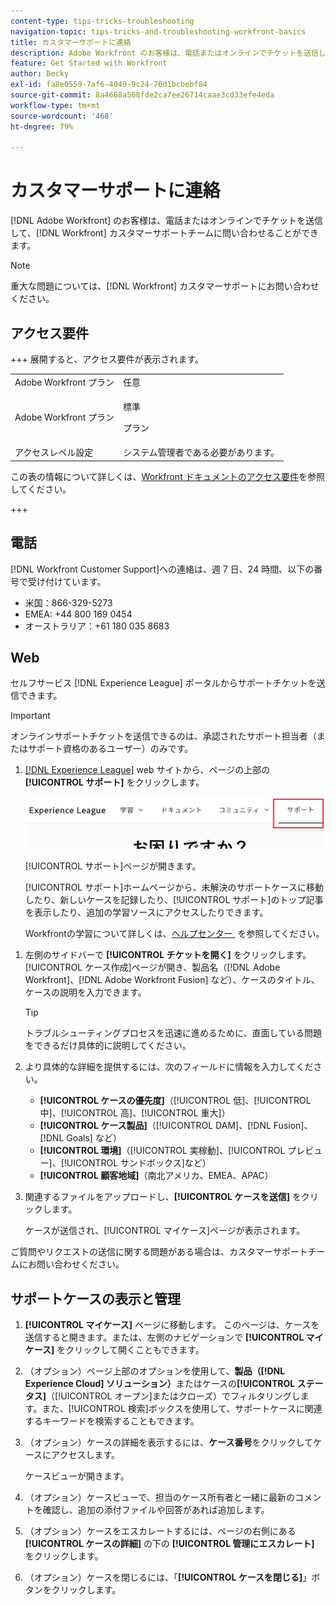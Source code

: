 ```yaml
---
content-type: tips-tricks-troubleshooting
navigation-topic: tips-tricks-and-troubleshooting-workfront-basics
title: カスタマーサポートに連絡
description: Adobe Workfront のお客様は、電話またはオンラインでチケットを送信して、Workfront カスタマーサポートチームに問い合わせることができます。この記事では、カスタマーサポートへの問い合わせ方法と、サポートケースの表示と管理の手順について説明します。
feature: Get Started with Workfront
author: Becky
exl-id: fa8e0559-7af6-4049-9c24-76d1bcbebf84
source-git-commit: 8a4668a568fde2ca7ee26714caae3cd33efe4eda
workflow-type: tm+mt
source-wordcount: '468'
ht-degree: 79%

---
```


# カスタマーサポートに連絡

<!--Audited: 12/2023-->

<!--
<p>(We need to keep this as a standalone article. It is linked in multiple articles and FAQs.)</p>
-->

[!DNL Adobe Workfront] のお客様は、電話またはオンラインでチケットを送信して、[!DNL Workfront] カスタマーサポートチームに問い合わせることができます。

>[!NOTE]
>
>重大な問題については、[!DNL Workfront] カスタマーサポートにお問い合わせください。

## アクセス要件

+++ 展開すると、アクセス要件が表示されます。

<table style="table-layout:auto"> 
 <col> 
 <col> 
 <tbody> 
  <tr> 
   <td role="rowheader">Adobe Workfront プラン</td> 
   <td>任意</td> 
  </tr> 
  <tr> 
  <tr> 
   <td role="rowheader">Adobe Workfront プラン</td> 
   <td><p>標準</p>
       <p>プラン</p></td>
  </tr> 
  </tr> 
  <tr> 
   <td role="rowheader">アクセスレベル設定</td> 
   <td>システム管理者である必要があります。</td>
  </tr> 
 </tbody> 
</table>

この表の情報について詳しくは、[Workfront ドキュメントのアクセス要件](/help/quicksilver/administration-and-setup/add-users/access-levels-and-object-permissions/access-level-requirements-in-documentation.md)を参照してください。

+++

## 電話

[!DNL Workfront Customer Support]への連絡は、週 7 日、24 時間、以下の番号で受け付けています。

* 米国：866-329-5273
* EMEA: +44 800 169 0454
* オーストラリア：+61 180 035 8683

<!--Old numbers - before 2/10/2025:

* US: 844-306-HELP(4357)
* EMEA: +44 1256 274200
* Australia: +61 1800 849259

-->

## Web

セルフサービス [!DNL Experience League] ポータルからサポートチケットを送信できます。

>[!IMPORTANT]
>
>オンラインサポートチケットを送信できるのは、承認されたサポート担当者（またはサポート資格のあるユーザー）のみです。


1. [[!DNL Experience League]](https://experienceleague.adobe.com/ja) web サイトから、ページの上部の **[!UICONTROL サポート]** をクリックします。

   ![](assets/experience-league-top-navigation-with-support-highlighted.png)

   [!UICONTROL サポート]ページが開きます。

   [!UICONTROL サポート]ホームページから、未解決のサポートケースに移動したり、新しいケースを記録したり、[!UICONTROL サポート]のトップ記事を表示したり、追加の学習ソースにアクセスしたりできます。

   Workfrontの学習について詳しくは、[&#x200B; ヘルプセンター &#x200B;](https://learning.adobe.com/resources/help-center.html) を参照してください。

<!--1. To submit a case, select the option **[!UICONTROL Open a support case]**, then click **[!UICONTROL Sign] In**.-->

1. 左側のサイドバーで **[!UICONTROL チケットを開く]** をクリックします。
[!UICONTROL ケース作成]ページが開き、製品名（[!DNL Adobe Workfront]、[!DNL Adobe Workfront Fusion] など）、ケースのタイトル、ケースの説明を入力できます。

   >[!TIP]
   >
   >トラブルシューティングプロセスを迅速に進めるために、直面している問題をできるだけ具体的に説明してください。


1. より具体的な詳細を提供するには、次のフィールドに情報を入力してください。

   * **[!UICONTROL ケースの優先度]**（[!UICONTROL 低]、[!UICONTROL 中]、[!UICONTROL 高]、[!UICONTROL 重大]）
   * **[!UICONTROL ケース製品]**（[!UICONTROL DAM]、[!DNL Fusion]、[!DNL Goals] など）
   * **[!UICONTROL 環境]**（[!UICONTROL 実稼動]、[!UICONTROL プレビュー]、[!UICONTROL サンドボックス]など）
   * **[!UICONTROL 顧客地域]**（南北アメリカ、EMEA、APAC）

1. 関連するファイルをアップロードし、**[!UICONTROL ケースを送信]** をクリックします。

   ケースが送信され、[!UICONTROL マイケース]ページが表示されます。

   <!--
   [](assets/all-cases-list-exl-support-portal.png)
   -->

ご質問やリクエストの送信に関する問題がある場合は、カスタマーサポートチームにお問い合わせください。


## サポートケースの表示と管理

1. **[!UICONTROL マイケース]** ページに移動します。 このページは、ケースを送信すると開きます。または、左側のナビゲーションで **[!UICONTROL マイケース]** をクリックして開くこともできます。

1. （オプション）ページ上部のオプションを使用して、**製品（[!DNL Experience Cloud] ソリューション）**&#x200B;またはケースの&#x200B;**[!UICONTROL ステータス]**（[!UICONTROL オープン]またはクローズ）でフィルタリングします。また、[!UICONTROL 検索]ボックスを使用して、サポートケースに関連するキーワードを検索することもできます。

1. （オプション）ケースの詳細を表示するには、**ケース番号**&#x200B;をクリックしてケースにアクセスします。

   ケースビューが開きます。

1. （オプション）ケースビューで、担当のケース所有者と一緒に最新のコメントを確認し、追加の添付ファイルや回答があれば追加します。

1. （オプション）ケースをエスカレートするには、ページの右側にある **[!UICONTROL ケースの詳細]** の下の **[!UICONTROL 管理にエスカレート]** をクリックします。

1. （オプション）ケースを閉じるには、「**[!UICONTROL ケースを閉じる]**」ボタンをクリックします。


<!--drafted: I took the information above from this blog post by Jon Chen (on September 13, 2022): https://experienceleaguecommunities.adobe.com/t5/workfront-blogs/how-to-submit-a-support-ticket-on-experience-league/ba-p/461737?profile.language=ja)

- this is the information that was there before - pointing to WorkfrontOne: 

If you are logged in as an Authorized Support Contact, you can contact Workfront Customer Support through the Workfront One site and create a case, formally called a ticket.

1. Log in to [**one.workfront.com**](https://one.workfront.com/) as an Authorized Support Contact.
1. On the **Home** page, click **Support**.

   ![](assets/supporthome-350x138.png)

   The Customer Support page displays.

   >[!NOTE]
   >
   >If you don't see the Support option on the Home page, you are not an Authorized Support Contact. Your Workfront administrator can contact Workfront Customer Support and request you be added an Authorized Support Contact. If you are the only Workfront administrator for your organization, contact the Workfront Support team by phone.

1. Complete the fields in the **Create a Support Case** form. All fields are required.  

   <table style="table-layout:auto">
    <tr>
        <td><strong>Subject</strong></td>
        <td>Type a brief question or explanation of the issue you are experiencing.</td>
    </tr>
    <tr>
        <td><strong>Description</strong></td>
        <td>Type a detailed description of the issue. Include as much information as possible.</td>
    </tr>
    <tr>
        <td><strong>Priority</strong></td>
        <td> </td>
    </tr>
    <tr>
        <td><strong>Case Product</strong></td>
        <td>Select the product in which you are experiencing the issue. If the issue is not related to a specific product, select None.</td>
    </tr>
    <tr>
        <td><strong>Product Area</strong></td>
        <td>Select the area of the product that best relates to the issue. If the related area is not listed in the drop-down menu, select Not Listed.</td>
    </tr>
    <tr>
        <td><strong>Environment</strong></td>
        <td>Select the environment in which the issue occurs. If you are seeing the issue in both the Production and Sandbox environments, please select Production.</td>
    </tr>
    <tr>
        <td><strong>Customer Region</strong></td>
        <td> </td>
    </tr>
   </table>

1. (Optional) Attach a file, such as an image or video file.

   1. At the bottom of the form, click **Upload File**.
   1. Click **Upload File**, then browse for and select the desired file.

      ![](assets/supportselectfile-350x368.png)

   1. Click **Done** to upload the file to the case.

1. Click **Submit** to submit the case to Workfront Customer Support.

-->


